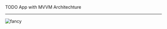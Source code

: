 TODO App with MVVM Architechture 
___________________________________________________________________________________________________________


![fancy](https://user-images.githubusercontent.com/49591831/150858340-957ae40f-80dd-4bd7-aeeb-96cca2194590.png)

